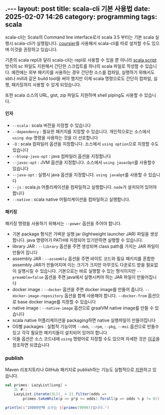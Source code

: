 .---
layout: post
title: scala-cli 기본 사용법
date: 2025-02-07 14:26
category: programming
tags: scala
--- 

scala-cli는 Scala의 Command line interface로서 scala 3.5 부터는 기본 scala 실행시 scala-cli가 실행됩니다. [coursier](https://get-coursier.io)를 사용해서 scala-cli를 따로 설치할 수도 있으며 이것을 권장하고 있습니다.

기존의 scala repl과 달리 scala-cli는 repl로 사용할 수 있을 뿐 아니라 [scala script](https://scala-cli.virtuslab.org/docs/guides/scripting/scripts/) 방식의 sc 파일도 지원해서  간단한 스크립트를 하나의 scala 파일로 작성할 수 있습니다. 예전에는 외부 패키지를 사용하는 경우 간단한 소스를 컴파일, 실행하기 위해서도 sbt나 mill과 같은 build tool을 써야 했지만 이제 scala 명령으로도 간단히 컴파일, 실행, 패키징까지 사용할 수 있게 되었습니다.

또한 scala 소스의 URL, gist, zip 파일도 지원하며 shell piping도 사용할 수 있습니다.

#### 인자
* `--scala` : scala 버전을 지정할 수 있습니다
* `--dependency` : 필요한 패키지를 지정할 수 있습니다. 개인적으로는 소스에서 `using dep` 명령을 사용하는 것을 더 선호합니다
* `-O` : scala 컴파일러 옵션을 지정합니다. 소스에서 `using option`으로 지정할 수도 있습니다
* `--bloop-java-opt` : java 컴파일러 옵션을 지정합니다
* `--javac-opt` : JVM 옵션을 지정합니다. 소스에서 `using javacOpt`를 사용할수 있습니다
* `--java-opt` : 실행시 java 옵션을 지정합니다. `using javaOpt`를 사용할 수 있습니다
* `--js` : scala.js 어플리케이션을 컴파일하고 실행합니다. `node`가 설치되어 있어야 합니다
* `--native` : scala native 어필리케이션을 컴파일하고 실행합니다. 

#### 패키징
패키징 명령을 사용하기 위해서는 `--power` 옵션을 주어야 합니다.
* 기본 package 형식은 가벼운 실행 jar (lightweight launcher JAR) 파일을 생성합니다. java 명령어가 PATH에 지정되어 있기만하면 실행할 수 있습니다.
* library JAR : `--library` 옵션을 주면 생성되며 class path를 가지는 JAR 파일이 만들어 집니다
* assembly JAR : `--assembly` 옵션을 주면 바이트 코드와 필요 패키지를 혼합한 assembly JAR가 만들어지며 이는 크기가 크지만 아무것도 다운로드 받을 필요없이 실행시킬 수 있습니다. 기본으로는 바로 실행할 수 있는 형식이지만 `--preamble=false` 옵션을 주면 java에서 실행시켜야 하는 JAR 파일이 만들어집니다
* docker image : `--docker` 옵션을 주면 docker image를 만들어 줍니다. `--docker-image-repository` 옵션을 함께 사용해야 합니다. `--docker-from` 옵션으로 base docker image를 지정할 수 있습니다
* native image : `--native-image` 옵션으로 graalVM native image를 만들 수 있습니다
* scala native 어플리케이션을 packaging하면 native 실행파일이 만들어집니다
* OS별 packages : 실험적 기능이며 `--deb`, `--rpm`, `--pkg`, `--msi` 옵션으로 만들수 있고 각각 필요한 패키지들이 설치되어 있어야 합니다
* 이들 옵션은 소스 코드내에 `using` 명령어로 지정할 수도 있으며 자세한 것은 [이곳](https://scala-cli.virtuslab.org/docs/commands/package#using-directives)을 참조하면 되겠습니다

### publish
Maven 리포지토리나 GitHub 패키지로 publish하는 기능도 실험적으로 [지원](https://scala-cli.virtuslab.org/docs/commands/publishing/publish)하고 있습니다.

``` scala
val primes: LazyList[Long] =
    2L #::
    LazyList.iterate(3L)(_ + 2).filter(odds =>
        primes.takeWhile(p => p*p <= odds).forall(p => odds % p != 0))

println(s"10000번째 소수는 ${primes(9999)}입니다.")
```
